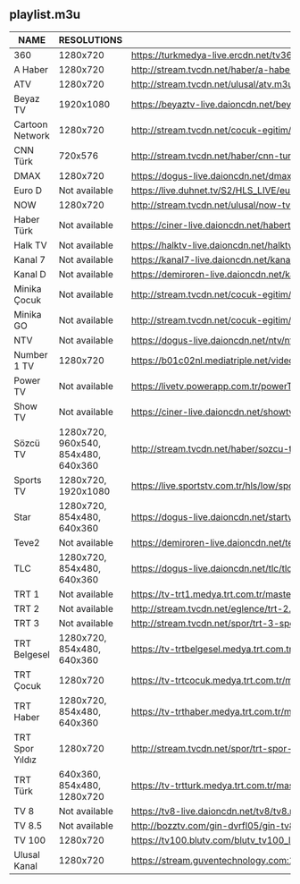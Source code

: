 ## playlist.m3u
|      NAME       |             RESOLUTIONS             |                                                  URL                                                   |
|-----------------|-------------------------------------|--------------------------------------------------------------------------------------------------------|
|             360 | 1280x720                            | https://turkmedya-live.ercdn.net/tv360/tv360.m3u8                                                      |
| A Haber         | 1280x720                            | http://stream.tvcdn.net/haber/a-haber.m3u8                                                             |
| ATV             | 1280x720                            | http://stream.tvcdn.net/ulusal/atv.m3u8                                                                |
| Beyaz TV        | 1920x1080                           | https://beyaztv-live.daioncdn.net/beyaztv/beyaztv_1080p.m3u8                                           |
| Cartoon Network | 1280x720                            | http://stream.tvcdn.net/cocuk-egitim/cartoon-network.m3u8                                              |
| CNN Türk        | 720x576                             | http://stream.tvcdn.net/haber/cnn-turk.m3u8                                                            |
| DMAX            | 1280x720                            | https://dogus-live.daioncdn.net/dmax/dmax_720p.m3u8                                                    |
| Euro D          | Not available                       | https://live.duhnet.tv/S2/HLS_LIVE/eurodnp/playlist.m3u8                                               |
| NOW             | 1280x720                            | http://stream.tvcdn.net/ulusal/now-tv.m3u8                                                             |
| Haber Türk      | Not available                       | https://ciner-live.daioncdn.net/haberturktv/haberturktv.m3u8                                           |
| Halk TV         | Not available                       | https://halktv-live.daioncdn.net/halktv/halktv.m3u8                                                    |
| Kanal 7         | Not available                       | https://kanal7-live.daioncdn.net/kanal7/kanal7.m3u8                                                    |
| Kanal D         | Not available                       | https://demiroren-live.daioncdn.net/kanald/kanald.m3u8                                                 |
| Minika Çocuk    | Not available                       | http://stream.tvcdn.net/cocuk-egitim/minika-cocuk.m3u8                                                 |
| Minika GO       | Not available                       | http://stream.tvcdn.net/cocuk-egitim/minika-go.m3u8                                                    |
| NTV             | Not available                       | https://dogus-live.daioncdn.net/ntv/ntv.m3u8                                                           |
| Number 1 TV     | 1280x720                            | https://b01c02nl.mediatriple.net/videoonlylive/mtkgeuihrlfwlive/u_stream_5c9e17cd6360b_1/playlist.m3u8 |
| Power TV        | Not available                       | https://livetv.powerapp.com.tr/powerTV/powerhd.smil/playlist.m3u8                                      |
| Show TV         | Not available                       | https://ciner-live.daioncdn.net/showtv/showtv.m3u8                                                     |
| Sözcü TV        | 1280x720, 960x540, 854x480, 640x360 | http://stream.tvcdn.net/haber/sozcu-tv.m3u8                                                            |
| Sports TV       | 1280x720, 1920x1080                 | https://live.sportstv.com.tr/hls/low/sportstv.m3u8                                                     |
| Star            | 1280x720, 854x480, 640x360          | https://dogus-live.daioncdn.net/startv/startv.m3u8                                                     |
| Teve2           | Not available                       | https://demiroren-live.daioncdn.net/teve2/teve2.m3u8                                                   |
| TLC             | 1280x720, 854x480, 640x360          | https://dogus-live.daioncdn.net/tlc/tlc.m3u8                                                           |
| TRT 1           | Not available                       | https://tv-trt1.medya.trt.com.tr/master.m3u8                                                           |
| TRT 2           | Not available                       | http://stream.tvcdn.net/eglence/trt-2.m3u8                                                             |
| TRT 3           | Not available                       | http://stream.tvcdn.net/spor/trt-3-spor.m3u8                                                           |
| TRT Belgesel    | 1280x720, 854x480, 640x360          | https://tv-trtbelgesel.medya.trt.com.tr/master.m3u8                                                    |
| TRT Çocuk       | 1280x720                            | https://tv-trtcocuk.medya.trt.com.tr/master.m3u8                                                       |
| TRT Haber       | 1280x720, 854x480, 640x360          | https://tv-trthaber.medya.trt.com.tr/master.m3u8                                                       |
| TRT Spor Yıldız | 1280x720                            | http://stream.tvcdn.net/spor/trt-spor-yildiz.m3u8                                                      |
| TRT Türk        | 640x360, 854x480, 1280x720          | https://tv-trtturk.medya.trt.com.tr/master.m3u8                                                        |
| TV 8            | Not available                       | https://tv8-live.daioncdn.net/tv8/tv8.m3u8                                                             |
| TV 8.5          | Not available                       | http://bozztv.com/gin-dvrfl05/gin-tv8_5/index.m3u8                                                     |
| TV 100          | 1280x720                            | https://tv100.blutv.com/blutv_tv100_live/live.m3u8                                                     |
| Ulusal Kanal    | 1280x720                            | https://stream.guventechnology.com:19360/ulusaltv/ulusaltv.m3u8                                        |

